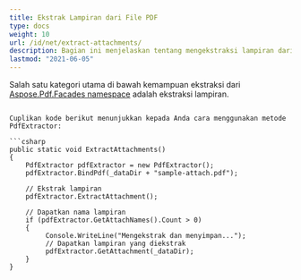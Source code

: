 ```yaml
---
title: Ekstrak Lampiran dari File PDF
type: docs
weight: 10
url: /id/net/extract-attachments/
description: Bagian ini menjelaskan tentang mengekstraksi lampiran dari pdf dengan kelas PdfExtractor.
lastmod: "2021-06-05"
---
```


Salah satu kategori utama di bawah kemampuan ekstraksi dari [Aspose.Pdf.Facades namespace](https://reference.aspose.com/pdf/net/aspose.pdf.facades) adalah ekstraksi lampiran.
``` Kategori ini menyediakan serangkaian metode, yang tidak hanya membantu mengekstrak lampiran tetapi juga menyediakan metode yang dapat memberikan informasi terkait lampiran yaitu metode [GetAttachmentInfo](https://reference.aspose.com/pdf/net/aspose.pdf.facades/pdfextractor/methods/getattachmentinfo) dan [GetAttachName](https://reference.aspose.com/pdf/net/aspose.pdf.facades/pdfextractor/methods/getattachnames) masing-masing menyediakan informasi lampiran dan nama lampiran. Untuk mengekstrak dan kemudian mendapatkan lampiran, kita menggunakan metode [ExtractAttachment](https://reference.aspose.com/pdf/net/aspose.pdf.facades/pdfextractor/methods/extractattachment) dan [GetAttachment](https://reference.aspose.com/pdf/net/aspose.pdf.facades/pdfextractor/methods/getattachment).

Cuplikan kode berikut menunjukkan kepada Anda cara menggunakan metode PdfExtractor:

```csharp
public static void ExtractAttachments()
{
    PdfExtractor pdfExtractor = new PdfExtractor();
    pdfExtractor.BindPdf(_dataDir + "sample-attach.pdf");

    // Ekstrak lampiran
    pdfExtractor.ExtractAttachment();

    // Dapatkan nama lampiran
    if (pdfExtractor.GetAttachNames().Count > 0)
    {
         Console.WriteLine("Mengekstrak dan menyimpan...");
         // Dapatkan lampiran yang diekstrak
         pdfExtractor.GetAttachment(_dataDir);
    }
}
```